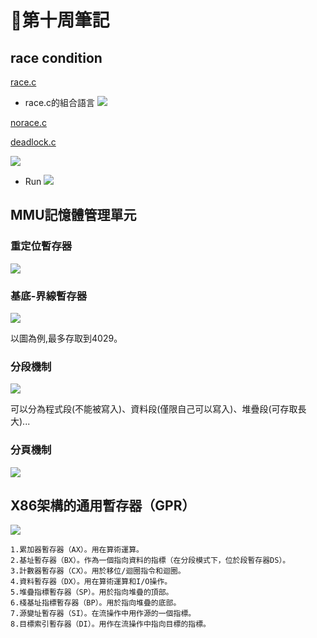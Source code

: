 # 📖第十周筆記

## race condition

[race.c](https://github.com/nohano1l/sp109b/blob/main/note/week10/race.c)

* race.c的組合語言
![](https://nohano1l.github.io/sp109b/note/week10/picture/2.png)

[norace.c](https://github.com/nohano1l/sp109b/blob/main/note/week10/norace.c)

[deadlock.c](https://github.com/nohano1l/sp109b/blob/main/note/week10/deadlock.c)

![](https://nohano1l.github.io/sp109b/note/week10/picture/1.jpg)

* Run
![](https://nohano1l.github.io/sp109b/note/week10/picture/1.png)

## MMU記憶體管理單元

### 重定位暫存器
![](https://nohano1l.github.io/sp109b/note/week10/picture/4.png)

### 基底-界線暫存器
![](https://nohano1l.github.io/sp109b/note/week10/picture/2.jpg)

以圖為例,最多存取到4029。

### 分段機制
![](https://nohano1l.github.io/sp109b/note/week10/picture/3.jpg)

可以分為程式段(不能被寫入)、資料段(僅限自己可以寫入)、堆疊段(可存取長大)...

### 分頁機制

![](https://nohano1l.github.io/sp109b/note/week10/picture/5.png)

## X86架構的通用暫存器（GPR）

![](https://nohano1l.github.io/sp109b/note/week10/picture/3.png)

```
1.累加器暫存器（AX）。用在算術運算。
2.基址暫存器（BX）。作為一個指向資料的指標（在分段模式下，位於段暫存器DS）。
3.計數器暫存器（CX）。用於移位/迴圈指令和迴圈。
4.資料暫存器（DX）。用在算術運算和I/O操作。
5.堆疊指標暫存器（SP）。用於指向堆疊的頂部。
6.棧基址指標暫存器（BP）。用於指向堆疊的底部。
7.源變址暫存器（SI）。在流操作中用作源的一個指標。
8.目標索引暫存器（DI）。用作在流操作中指向目標的指標。
```